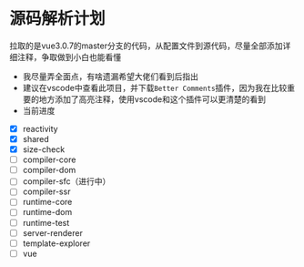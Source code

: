 # 源码解析计划

拉取的是vue3.0.7的master分支的代码，从配置文件到源代码，尽量全部添加详细注释，争取做到小白也能看懂

- 我尽量弄全面点，有啥遗漏希望大佬们看到后指出
- 建议在vscode中查看此项目，并下载`Better Comments`插件，因为我在比较重要的地方添加了高亮注释，使用vscode和这个插件可以更清楚的看到
- 当前进度

- [x] reactivity
- [x] shared
- [x] size-check
- [ ] compiler-core
- [ ] compiler-dom
- [ ] compiler-sfc（进行中）
- [ ] compiler-ssr
- [ ] runtime-core
- [ ] runtime-dom
- [ ] runtime-test
- [ ] server-renderer
- [ ] template-explorer
- [ ] vue
